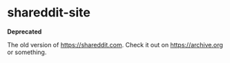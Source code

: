 # shareddit-site
**Deprecated**

The old version of https://shareddit.com. Check it out on https://archive.org or something.
